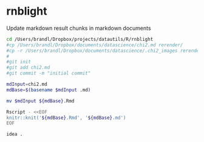 # rnblight

Update markdown result chunks in markdown documents

```bash
cd /Users/brandl/Dropbox/projects/datautils/R/rnblight
#cp /Users/brandl/Dropbox/documents/datascience/chi2.md rerender/
#cp -r /Users/brandl/Dropbox/documents/datascience/.chi2_images rerender/
#
#git init
#git add chi2.md
#git commit -m "initial commit"

mdInput=chi2.md
mdBase=$(basename $mdInput .md)

mv $mdInput ${mdBase}.Rmd

Rscript - <<EOF
knitr::knit('${mdBase}.Rmd', '${mdBase}.md')
EOF

idea .

```